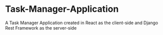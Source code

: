 # Task-Manager-Application
A Task Manager Application created in React as the client-side and Django Rest Framework as the server-side
